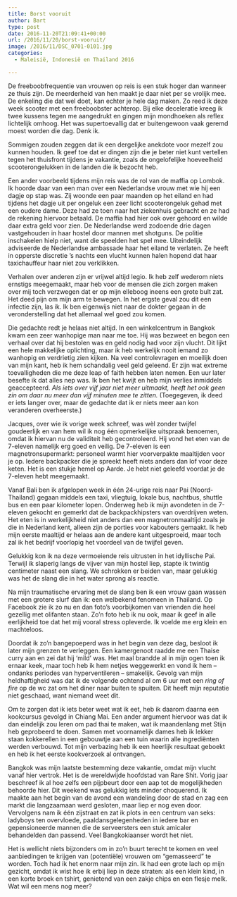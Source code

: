 ```yaml
---
title: Borst vooruit
author: Bart
type: post
date: 2016-11-20T21:09:41+00:00
url: /2016/11/20/borst-vooruit/
image: /2016/11/DSC_0701-0101.jpg
categories:
  - Maleisië, Indonesië en Thailand 2016

---
```

De freeboobfrequentie van vrouwen op reis is een stuk hoger dan wanneer ze thuis zijn. De meerderheid van hen maakt je daar niet per se vrolijk mee. De enkeling die dat wel doet, kan echter je hele dag maken. Zo reed ik deze week scooter met een freeboobster achterop. Bij elke deceleratie kreeg ik twee kussens tegen me aangedrukt en gingen mijn mondhoeken als reflex lichtelijk omhoog. Het was supertoevallig dat er buitengewoon vaak geremd moest worden die dag. Denk ik.

Sommigen zouden zeggen dat ik een dergelijke anekdote voor mezelf zou kunnen houden. Ik geef toe dat er dingen zijn die je beter niet kunt vertellen tegen het thuisfront tijdens je vakantie, zoals de ongelofelijke hoeveelheid scooterongelukken in de landen die ik bezocht heb.

Een ander voorbeeld tijdens mijn reis was de rol van de maffia op Lombok. Ik hoorde daar van een man over een Nederlandse vrouw met wie hij een dagje op stap was. Zij woonde een paar maanden op het eiland en had tijdens het dagje uit per ongeluk een zeer licht scooterongeluk gehad met een oudere dame. Deze had ze toen naar het ziekenhuis gebracht en ze had de rekening hiervoor betaald. De maffia had hier ook over gehoord en wilde daar extra geld voor zien. De Nederlandse werd zodoende drie dagen vastgehouden in haar hostel door mannen met shotguns. De politie inschakelen hielp niet, want die speelden het spel mee. Uiteindelijk adviseerde de Nederlandse ambassade haar het eiland te verlaten. Ze heeft in opperste discretie &#8217;s nachts een vlucht kunnen halen hopend dat haar taxichauffeur haar niet zou verklikken.

Verhalen over anderen zijn er vrijwel altijd legio. Ik heb zelf wederom niets ernstigs meegemaakt, maar heb voor de mensen die zich zorgen maken over mij toch verzwegen dat er op mijn elleboog ineens een grote bult zat. Het deed pijn om mijn arm te bewegen. In het ergste geval zou dit een infectie zijn, las ik. Ik ben eigenwijs niet naar de dokter gegaan in de veronderstelling dat het allemaal wel goed zou komen.

Die gedachte redt je helaas niet altijd. In een winkelcentrum in Bangkok kwam een zeer wanhopige man naar me toe. Hij was bezweet en begon een verhaal over dat hij bestolen was en geld nodig had voor zijn vlucht. Dit lijkt een hele makkelijke oplichting, maar ik heb werkelijk nooit iemand zo wanhopig en verdrietig zien kijken. Na veel controlevragen en moeilijk doen van mijn kant, heb ik hem schandalig veel geld geleend. Er zijn wat extreme toevalligheden die me deze leap of faith hebben laten nemen. Een uur later besefte ik dat alles nep was. Ik ben het kwijt en heb mijn verlies inmiddels geaccepteerd. _Als iets over vijf jaar niet meer uitmaakt, heeft het ook geen zin om daar nu meer dan vijf minuten mee te zitten._ (Toegegeven, ik deed er iets langer over, maar de gedachte dat ik er niets meer aan kon veranderen overheerste.)

Jacques, over wie ik vorige week schreef, was wèl zonder twijfel goudeerlijk en van hem wil ik nog één opmerkelijke uitspraak benoemen, omdat ik hiervan nu de validiteit heb gecontroleerd. Hij vond het eten van de 7-eleven namelijk erg goed en veilig. De 7-eleven is een magnetronsupermarkt: personeel warmt hier voorverpakte maaltijden voor je op. Iedere backpacker die je spreekt heeft niets anders dan lof voor deze keten. Het is een stukje hemel op Aarde. Je hebt niet geleefd voordat je de 7-eleven hebt meegemaakt.

Vanaf Bali ben ik afgelopen week in één 24-urige reis naar Pai (Noord-Thailand) gegaan middels een taxi, vliegtuig, lokale bus, nachtbus, shuttle bus en een paar kilometer lopen. Onderweg heb ik mijn avondeten in de 7-eleven gekocht en gemerkt dat de backpackhipsters van overdrijven weten. Het eten is in werkelijkheid niet anders dan een magnetronmaaltijd zoals je die in Nederland kent, alleen zijn de porties voor kabouters gemaakt. Ik heb mijn eerste maaltijd er helaas aan de andere kant uitgesproeid, maar toch zal ik het bedrijf voorlopig het voordeel van de twijfel geven.

Gelukkig kon ik na deze vermoeiende reis uitrusten in het idyllische Pai. Terwijl ik slaperig langs de vijver van mijn hostel liep, stapte ik twintig centimeter naast een slang. We schrokken er beiden van, maar gelukkig was het de slang die in het water sprong als reactie.

Na mijn traumatische ervaring met de slang ben ik een vrouw gaan wassen met een grotere slurf dan ik: een welbekend fenomeen in Thailand. Op Facebook zie ik zo nu en dan foto&#8217;s voorbijkomen van vrienden die heel gezellig met olifanten staan. Zo&#8217;n foto heb ik nu ook, maar ik geef in alle eerlijkheid toe dat het mij vooral stress opleverde. Ik voelde me erg klein en machteloos.

Doordat ik zo&#8217;n bangepoeperd was in het begin van deze dag, besloot ik later mijn grenzen te verleggen. Een kamergenoot raadde me een Thaise curry aan en zei dat hij &#8216;mild&#8217; was. Het maal brandde al in mijn ogen toen ik ernaar keek, maar toch heb ik hem netjes weggewerkt en vond ik hem &#8211; ondanks periodes van hyperventileren &#8211; smakelijk. Gevolg van mijn heldhaftigheid was dat ik de volgende ochtend al om 6 uur met een _ring of fire_ op de wc zat om het diner naar buiten te spuiten. Dit heeft mijn reputatie niet geschaad, want niemand weet dit.

Om te zorgen dat ik iets beter weet wat ik eet, heb ik daarom daarna een kookcursus gevolgd in Chiang Mai. Een ander argument hiervoor was dat ik dan eindelijk zou leren om pad thai te maken, wat ik maandenlang met Stijn heb geprobeerd te doen. Samen met voornamelijk dames heb ik lekker staan kokkerellen in een gebouwtje aan een tuin waarin alle ingrediënten werden verbouwd. Tot mijn verbazing heb ik een heerlijk resultaat geboekt en heb ik het eerste kookverzoek al ontvangen.

Bangkok was mijn laatste bestemming deze vakantie, omdat mijn vlucht vanaf hier vertrok. Het is de wereldwijde hoofdstad van Rare Shit. Vorig jaar beschreef ik al hoe zelfs een pijpbeurt door een aap tot de mogelijkheden behoorde hier. Dit weekend was gelukkig iets minder choquerend. Ik maakte aan het begin van de avond een wandeling door de stad en zag een markt die langzaamaan werd gesloten, maar liep er nog even door. Vervolgens nam ik één zijstraat en zat ik plots in een centrum van seks: ladyboys ten overvloede, paaldansgelegenheden in iedere bar en gepensioneerde mannen die de serveersters een stuk amicaler behandelden dan passend. Veel Bangkokiaanser wordt het niet.

Het is wellicht niets bijzonders om in zo&#8217;n buurt terecht te komen en veel aanbiedingen te krijgen van (potentiële) vrouwen om &#8220;gemasseerd&#8221; te worden. Toch had ik het enorm naar mijn zin. Ik had een grote lach op mijn gezicht, omdat ik wist hoe ik erbij liep in deze straten: als een klein kind, in een korte broek en tshirt, genietend van een zakje chips en een flesje melk. Wat wil een mens nog meer?
